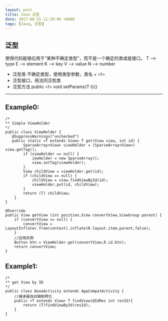 ```yaml
---
layout: post
title: Java 泛型
date: 2017-08-25 11:29:08 +0800
tags: [Java, 泛型]
---
```

## 泛型

使得代码能够应用于"某种不确定类型"，而不是一个确定的类或是接口。
T  --> type
E  --> element
K  --> key
V  --> value
N  --> number

- 泛型类
     不确定类型，使用类型参数，类名 + `<T>`
- 泛型接口，用法同泛型类
- 泛型方法
public `<T>` void setParams(T t){}


----------


## Example0:
```
/*
** Simple ViewHolder
*/
public class ViewHolder {
   @SuppressWarnings("unchecked")
   public static <T extends View> T get(View view, int id) {
        SparseArray<View> viewHolder = (SparseArray<View>) view.getTag();
        if (viewHolder == null) {
            iewHolder = new SparseArray();
            view.setTag(viewHolder);
        }
        View childView = viewHolder.get(id);
        if (childView == null) {
            childView = view.findViewById(id);
            viewHolder.put(id, childView);
        }
        return (T) childView;
    }
}

@Override
public View getView (int position,View convertView,ViewGroup parent) {
    if (convertView == null) {
        convertView = LayoutInflater.from(context).inflate(R.layout.item,parent,false);
    }
    //应用实例
    Button btn = ViewHolder.get(convertView,R.id.btn);
    return convertView;
}
```


## Example1:
     
```
/*
** get View by ID
*/
public class BaseActivity extends AppCompatActivity {
    //编译器自动强制转化
    public <T extends View> T findView(@IdRes int resId){
        return (T)findViewById(resId);
    }
}
```


[jekyll-docs]: http://jekyllrb.com/docs/home
[jekyll-gh]:   https://github.com/jekyll/jekyll
[jekyll-talk]: https://talk.jekyllrb.com/
  

 
 
  
 
 
 
